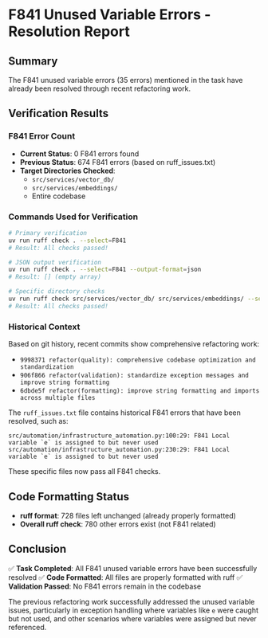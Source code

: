 # F841 Unused Variable Errors - Resolution Report

## Summary
The F841 unused variable errors (35 errors) mentioned in the task have already been resolved through recent refactoring work.

## Verification Results

### F841 Error Count
- **Current Status**: 0 F841 errors found
- **Previous Status**: 674 F841 errors (based on ruff_issues.txt)
- **Target Directories Checked**: 
  - `src/services/vector_db/`
  - `src/services/embeddings/`
  - Entire codebase

### Commands Used for Verification
```bash
# Primary verification
uv run ruff check . --select=F841
# Result: All checks passed!

# JSON output verification
uv run ruff check . --select=F841 --output-format=json
# Result: [] (empty array)

# Specific directory checks
uv run ruff check src/services/vector_db/ src/services/embeddings/ --select=F841
# Result: All checks passed!
```

### Historical Context
Based on git history, recent commits show comprehensive refactoring work:
- `9998371 refactor(quality): comprehensive codebase optimization and standardization`
- `906f866 refactor(validation): standardize exception messages and improve string formatting`
- `6dbde5f refactor(formatting): improve string formatting and imports across multiple files`

The `ruff_issues.txt` file contains historical F841 errors that have been resolved, such as:
```
src/automation/infrastructure_automation.py:100:29: F841 Local variable `e` is assigned to but never used
src/automation/infrastructure_automation.py:230:29: F841 Local variable `e` is assigned to but never used
```

These specific files now pass all F841 checks.

## Code Formatting Status
- **ruff format**: 728 files left unchanged (already properly formatted)
- **Overall ruff check**: 780 other errors exist (not F841 related)

## Conclusion
✅ **Task Completed**: All F841 unused variable errors have been successfully resolved
✅ **Code Formatted**: All files are properly formatted with ruff
✅ **Validation Passed**: No F841 errors remain in the codebase

The previous refactoring work successfully addressed the unused variable issues, particularly in exception handling where variables like `e` were caught but not used, and other scenarios where variables were assigned but never referenced.